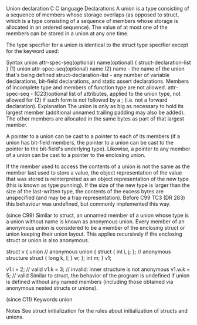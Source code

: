 Union declaration
 C C language Declarations 
A union is a type consisting of a sequence of members whose storage overlaps (as opposed to struct, which is a type consisting of a sequence of members whose storage is allocated in an ordered sequence). The value of at most one of the members can be stored in a union at any one time.

The type specifier for a union is identical to the struct type specifier except for the keyword used:

Syntax
union attr-spec-seq(optional) name(optional) { struct-declaration-list }	(1)	
union attr-spec-seq(optional) name	(2)	
name	-	the name of the union that's being defined
struct-declaration-list	-	any number of variable declarations, bit-field declarations, and static assert declarations. Members of incomplete type and members of function type are not allowed.
attr-spec-seq	-	(C23)optional list of attributes, applied to the union type, not allowed for (2) if such form is not followed by a ; (i.e. not a forward declaration).
Explanation
The union is only as big as necessary to hold its largest member (additional unnamed trailing padding may also be added). The other members are allocated in the same bytes as part of that largest member.

A pointer to a union can be cast to a pointer to each of its members (if a union has bit-field members, the pointer to a union can be cast to the pointer to the bit-field's underlying type). Likewise, a pointer to any member of a union can be cast to a pointer to the enclosing union.

If the member used to access the contents of a union is not the same as the member last used to store a value, the object representation of the value that was stored is reinterpreted as an object representation of the new type (this is known as type punning). If the size of the new type is larger than the size of the last-written type, the contents of the excess bytes are unspecified (and may be a trap representation). Before C99 TC3 (DR 283) this behaviour was undefined, but commonly implemented this way.

(since C99)
Similar to struct, an unnamed member of a union whose type is a union without name is known as anonymous union. Every member of an anonymous union is considered to be a member of the enclosing struct or union keeping their union layout. This applies recursively if the enclosing struct or union is also anonymous.

struct v
{
   union // anonymous union
   {
       struct { int i, j; }; // anonymous structure
       struct { long k, l; } w;
   };
   int m;
} v1;
 
v1.i = 2;   // valid
v1.k = 3;   // invalid: inner structure is not anonymous
v1.w.k = 5; // valid
Similar to struct, the behavior of the program is undefined if union is defined without any named members (including those obtained via anonymous nested structs or unions).

(since C11)
Keywords
union

Notes
See struct initialization for the rules about initialization of structs and unions.